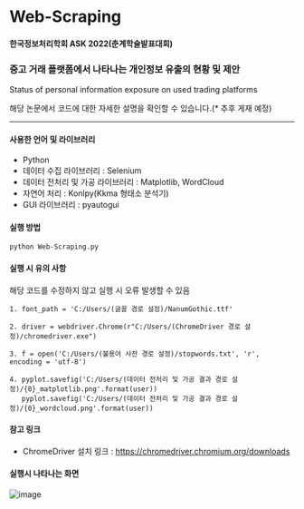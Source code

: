 # Web-Scraping

#### 한국정보처리학회 ASK 2022(춘계학술발표대회) 
### 중고 거래 플랫폼에서 나타나는 개인정보 유출의 현황 및 제안
Status of personal information exposure on used trading platforms

해당 논문에서 코드에 대한 자세한 설명을 확인할 수 있습니다.(* 추후 게재 예정)

---------
#### 사용한 언어 및 라이브러리
* Python
* 데이터 수집 라이브러리 : Selenium
* 데이터 전처리 및 가공 라이브러리 : Matplotlib, WordCloud
* 자연어 처리 : Konlpy(Kkma 형태소 분석기)
* GUI 라이브러리 : pyautogui

#### 실행 방법
<pre><code>python Web-Scraping.py</code></pre>

#### 실행 시 유의 사항
해당 코드를 수정하지 않고 실행 시 오류 발생할 수 있음

<pre><code>1. font_path = 'C:/Users/(글꼴 경로 설정)/NanumGothic.ttf'

2. driver = webdriver.Chrome(r"C:/Users/(ChromeDriver 경로 설정)/chromedriver.exe")

3. f = open('C:/Users/(불용어 사전 경로 설정)/stopwords.txt', 'r', encoding = 'utf-8')

4. pyplot.savefig('C:/Users/(데이터 전처리 및 가공 결과 경로 설정)/{0}_matplotlib.png'.format(user))
   pyplot.savefig('C:/Users/(데이터 전처리 및 가공 결과 경로 설정)/{0}_wordcloud.png'.format(user))</code></pre>

#### 참고 링크    
* ChromeDriver 설치 링크 : https://chromedriver.chromium.org/downloads

#### 실행시 나타나는 화면
![image](https://user-images.githubusercontent.com/70564788/172374599-d6f61b14-c1ae-47b0-b769-db74c9f41736.png)

